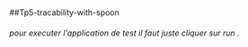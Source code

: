 #
##Tp5-tracability-with-spoon 
###### pour executer l'application de test il faut juste cliquer sur run .
